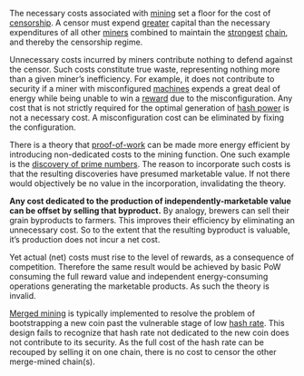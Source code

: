 The necessary costs associated with [mining](Glossary#mine) set a floor for the cost of [censorship](Glossary#censorship). A censor must expend [greater](Glossary#majority-hash-power) capital than the necessary expenditures of all other [miners](Glossary#miner) combined to maintain the [strongest](Glossary#strong) [chain](Glossary#chain), and thereby the censorship regime.

Unnecessary costs incurred by miners contribute nothing to defend against the censor. Such costs constitute true waste, representing nothing more than a given miner’s inefficiency. For example, it does not contribute to security if a miner with misconfigured [machines](Glossary#machine) expends a great deal of energy while being unable to win a [reward](Glossary#reward) due to the misconfiguration. Any cost that is not strictly required for the optimal generation of [hash power](Glossary#hash-power) is not a necessary cost. A misconfiguration cost can be eliminated by fixing the configuration.

There is a theory that [proof-of-work](Glossary#proof) can be made more energy efficient by introducing non-dedicated costs to the mining function. One such example is the [discovery of prime numbers](http://primecoin.io). The reason to incorporate such costs is that the resulting discoveries have presumed marketable value. If not there would objectively be no value in the incorporation, invalidating the theory.

**Any cost dedicated to the production of independently-marketable value can be offset by selling that byproduct.** By analogy, brewers can sell their grain byproducts to farmers. This improves their efficiency by eliminating an unnecessary cost. So to the extent that the resulting byproduct is valuable, it’s production does not incur a net cost.

Yet actual (net) costs must rise to the level of rewards, as a consequence of competition. Therefore the same result would be achieved by basic PoW consuming the full reward value and independent energy-consuming operations generating the marketable products. As such the theory is invalid.

[Merged mining](https://eprint.iacr.org/2017/791.pdf) is typically implemented to resolve the problem of bootstrapping a new coin past the vulnerable stage of low [hash rate](Glossary#hash-rate). This design fails to recognize that hash rate not dedicated to the new coin does not contribute to its security. As the full cost of the hash rate can be recouped by selling it on one chain, there is no cost to censor the other merge-mined chain(s).